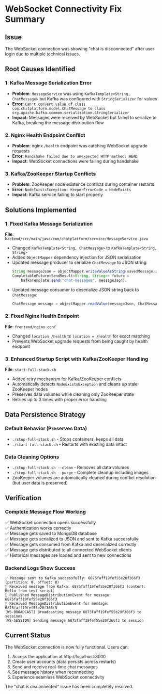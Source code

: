 # WebSocket Connectivity Fix Summary

## Issue
The WebSocket connection was showing "chat is disconnected" after user login due to multiple technical issues.

## Root Causes Identified

### 1. Kafka Message Serialization Error
- **Problem**: `MessageService` was using `KafkaTemplate<String, ChatMessage>` but Kafka was configured with `StringSerializer` for values
- **Error**: `Can't convert value of class com.chatplatform.model.ChatMessage to class org.apache.kafka.common.serialization.StringSerializer`
- **Impact**: Messages were received by WebSocket but failed to serialize to Kafka, breaking the message distribution flow

### 2. Nginx Health Endpoint Conflict
- **Problem**: nginx `/health` endpoint was catching WebSocket upgrade requests
- **Error**: `Handshake failed due to unexpected HTTP method: HEAD`
- **Impact**: WebSocket connections were failing during handshake

### 3. Kafka/ZooKeeper Startup Conflicts
- **Problem**: ZooKeeper node existence conflicts during container restarts
- **Error**: `NodeExistsException: KeeperErrorCode = NodeExists`
- **Impact**: Kafka service failing to start properly

## Solutions Implemented

### 1. Fixed Kafka Message Serialization
**File**: `backend/src/main/java/com/chatplatform/service/MessageService.java`

- Changed `KafkaTemplate<String, ChatMessage>` to `KafkaTemplate<String, String>`
- Added `ObjectMapper` dependency injection for JSON serialization
- Updated message producer to serialize `ChatMessage` to JSON string:
  ```java
  String messageJson = objectMapper.writeValueAsString(savedMessage);
  CompletableFuture<SendResult<String, String>> future = 
      kafkaTemplate.send("chat-messages", messageJson);
  ```
- Updated message consumer to deserialize JSON string back to `ChatMessage`:
  ```java
  ChatMessage message = objectMapper.readValue(messageJson, ChatMessage.class);
  ```

### 2. Fixed Nginx Health Endpoint
**File**: `frontend/nginx.conf`

- Changed `location /health` to `location = /health` for exact matching
- Prevents WebSocket upgrade requests from being caught by health endpoint

### 3. Enhanced Startup Script with Kafka/ZooKeeper Handling
**File**: `start-full-stack.sh`

- Added retry mechanism for Kafka/ZooKeeper conflicts
- Automatically detects `NodeExistsException` and cleans up stale ZooKeeper nodes
- Preserves data volumes while cleaning only ZooKeeper state
- Retries up to 3 times with proper error handling

## Data Persistence Strategy

### Default Behavior (Preserves Data)
- `./stop-full-stack.sh` - Stops containers, keeps all data
- `./start-full-stack.sh` - Restarts with existing data intact

### Data Cleaning Options
- `./stop-full-stack.sh --clean` - Removes all data volumes
- `./stop-full-stack.sh --purge` - Complete cleanup including images
- ZooKeeper volumes are automatically cleaned during conflict resolution (but user data is preserved)

## Verification

### Complete Message Flow Working
✅ WebSocket connection opens successfully  
✅ Authentication works correctly  
✅ Message gets saved to MongoDB database  
✅ Message gets serialized to JSON and sent to Kafka successfully  
✅ Message gets consumed from Kafka and deserialized correctly  
✅ Message gets distributed to all connected WebSocket clients  
✅ Historical messages are loaded and sent to new connections  

### Backend Logs Show Success
```
✅ Message sent to Kafka successfully: 6875faff19fef55e20f366f3 (partition: 0, offset: 0)
📨 Received message from Kafka: 6875faff19fef55e20f366f3 (content: Hello from test script)
🚀 Published MessageDistributionEvent for message: 6875faff19fef55e20f366f3
📢 Received MessageDistributionEvent for message: 6875faff19fef55e20f366f3
[WS-BROADCAST] Broadcasting message 6875faff19fef55e20f366f3 to sessions
[WS-SESSION] Sending message 6875faff19fef55e20f366f3 to session
```

## Current Status

The WebSocket connection is now fully functional. Users can:

1. Access the application at http://localhost:3000
2. Create user accounts (data persists across restarts)
3. Send and receive real-time chat messages
4. See message history when reconnecting
5. Experience seamless WebSocket connectivity

The "chat is disconnected" issue has been completely resolved.